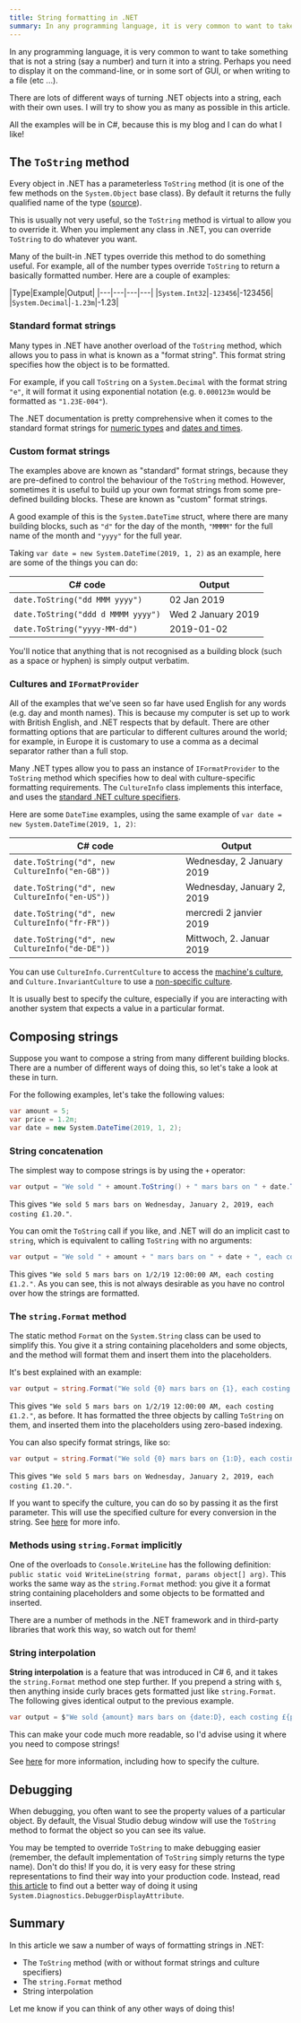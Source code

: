 ```yaml
---
title: String formatting in .NET
summary: In any programming language, it is very common to want to take something that is not a string (say a number) and turn it into a string. Let's have a look at the many ways you can do this in .NET.
---
```


In any programming language, it is very common to want to take something that is not a string (say a number) and turn it into a string. Perhaps you need to display it on the command-line, or in some sort of GUI, or when writing to a file (etc ...).

There are lots of different ways of turning .NET objects into a string, each with their own uses. I will try to show you as many as possible in this article.

All the examples will be in C#, because this is my blog and I can do what I like!

## The `ToString` method

Every object in .NET has a parameterless `ToString` method (it is one of the few methods on the `System.Object` base class). By default it returns the fully qualified name of the type ([source](https://docs.microsoft.com/en-us/dotnet/api/system.object.tostring)).

This is usually not very useful, so the `ToString` method is virtual to allow you to override it. When you implement any class in .NET, you can override `ToString` to do whatever you want.

Many of the built-in .NET types override this method to do something useful. For example, all of the number types override `ToString` to return a basically formatted number. Here are a couple of examples:

|Type|Example|Output|
|---|---|---|---|
|`System.Int32`|`-123456`|-123456|
|`System.Decimal`|`-1.23m`|-1.23|

### Standard format strings

Many types in .NET have another overload of the `ToString` method, which allows you to pass in what is known as a "format string". This format string specifies how the object is to be formatted.

For example, if you call `ToString` on a `System.Decimal` with the format string `"e"`, it will format it using exponential notation (e.g. `0.000123m` would be formatted as `"1.23E-004"`).

The .NET documentation is pretty comprehensive when it comes to the standard format strings for [numeric types](https://docs.microsoft.com/en-us/dotnet/standard/base-types/standard-numeric-format-strings) and [dates and times](https://docs.microsoft.com/en-us/dotnet/standard/base-types/standard-date-and-time-format-strings).

### Custom format strings

The examples above are known as "standard" format strings, because they are pre-defined to control the behaviour of the `ToString` method. However, sometimes it is useful to build up your own format strings from some pre-defined building blocks. These are known as "custom" format strings.

A good example of this is the `System.DateTime` struct, where there are many building blocks, such as `"d"` for the day of the month, `"MMMM"` for the full name of the month and `"yyyy"` for the full year.

Taking `var date = new System.DateTime(2019, 1, 2)` as an example, here are some of the things you can do:

|C# code|Output|
|---|---|
|`date.ToString("dd MMM yyyy")`|02 Jan 2019|
|`date.ToString("ddd d MMMM yyyy")`|Wed 2 January 2019|
|`date.ToString("yyyy-MM-dd")`|2019-01-02|

You'll notice that anything that is not recognised as a building block (such as a space or hyphen) is simply output verbatim.

### Cultures and `IFormatProvider`

All of the examples that we've seen so far have used English for any words (e.g. day and month names). This is because my computer is set up to work with British English, and .NET respects that by default. There are other formatting options that are particular to different cultures around the world; for example, in Europe it is customary to use a comma as a decimal separator rather than a full stop.

Many .NET types allow you to pass an instance of `IFormatProvider` to the `ToString` method which specifies how to deal with culture-specific formatting requirements. The `CultureInfo` class implements this interface, and uses the [standard .NET culture specifiers](https://azuliadesigns.com/list-net-culture-country-codes/).

Here are some `DateTime` examples, using the same example of `var date = new System.DateTime(2019, 1, 2)`:

|C# code|Output|
|---|---|
|`date.ToString("d", new CultureInfo("en-GB"))`|Wednesday, 2 January 2019|
|`date.ToString("d", new CultureInfo("en-US"))`|Wednesday, January 2, 2019|
|`date.ToString("d", new CultureInfo("fr-FR"))`|mercredi 2 janvier 2019|
|`date.ToString("d", new CultureInfo("de-DE"))`|Mittwoch, 2. Januar 2019|

You can use `CultureInfo.CurrentCulture` to access the [machine's culture](https://docs.microsoft.com/en-us/dotnet/api/system.globalization.cultureinfo.currentculture), and `Culture.InvariantCulture` to use a [non-specific culture](https://docs.microsoft.com/en-us/dotnet/api/system.globalization.cultureinfo.invariantculture).

It is usually best to specify the culture, especially if you are interacting with another system that expects a value in a particular format. 

## Composing strings

Suppose you want to compose a string from many different building blocks. There are a number of different ways of doing this, so let's take a look at these in turn.

For the following examples, let's take the following values:

```c#
var amount = 5;
var price = 1.2m;
var date = new System.DateTime(2019, 1, 2);
```

### String concatenation

The simplest way to compose strings is by using the `+` operator:

```c#
var output = "We sold " + amount.ToString() + " mars bars on " + date.ToString("D", new CultureInfo("en-US")) + ", each costing £" + price.ToString("N2") + ".";
```

This gives `"We sold 5 mars bars on Wednesday, January 2, 2019, each costing £1.20."`.

You can omit the `ToString` call if you like, and .NET will do an implicit cast to `string`, which is equivalent to calling `ToString` with no arguments:

```c#
var output = "We sold " + amount + " mars bars on " + date + ", each costing £" + price + ".";
```

This gives `"We sold 5 mars bars on 1/2/19 12:00:00 AM, each costing £1.2."`. As you can see, this is not always desirable as you have no control over how the strings are formatted.

### The `string.Format` method

The static method `Format` on the `System.String` class can be used to simplify this. You give it a string containing placeholders and some objects, and the method will format them and insert them into the placeholders.

It's best explained with an example:

```c#
var output = string.Format("We sold {0} mars bars on {1}, each costing £{2}.", amount, date, price);
```

This gives `"We sold 5 mars bars on 1/2/19 12:00:00 AM, each costing £1.2."`, as before. It has formatted the three objects by calling `ToString` on them, and inserted them into the placeholders using zero-based indexing.

You can also specify format strings, like so:

```c#
var output = string.Format("We sold {0} mars bars on {1:D}, each costing £{2:N2}.", amount, date, price);
```

This gives `"We sold 5 mars bars on Wednesday, January 2, 2019, each costing £1.20."`.

If you want to specify the culture, you can do so by passing it as the first parameter. This will use the specified culture for every conversion in the string. See [here](https://docs.microsoft.com/en-us/dotnet/api/system.string.format) for more info.

### Methods using `string.Format` implicitly

One of the overloads to `Console.WriteLine` has the following definition: `public static void WriteLine(string format, params object[] arg)`. This works the same way as the `string.Format` method: you give it a format string containing placeholders and some objects to be formatted and inserted.

There are a number of methods in the .NET framework and in third-party libraries that work this way, so watch out for them!

### String interpolation

**String interpolation** is a feature that was introduced in C# 6, and it takes the `string.Format` method one step further. If you prepend a string with `$`, then anything inside curly braces gets formatted just like `string.Format`. The following gives identical output to the previous example.

```c#
var output = $"We sold {amount} mars bars on {date:D}, each costing £{price:N2}.";
```

This can make your code much more readable, so I'd advise using it where you need to compose strings!

See [here](https://docs.microsoft.com/en-us/dotnet/csharp/language-reference/tokens/interpolated) for more information, including how to specify the culture.

## Debugging

When debugging, you often want to see the property values of a particular object. By default, the Visual Studio debug window will use the `ToString` method to format the object so you can see its value.

You may be tempted to override `ToString` to make debugging easier (remember, the default implementation of `ToString` simply returns the type name). Don't do this! If you do, it is very easy for these string representations to find their way into your production code. Instead, read [this article](https://docs.microsoft.com/en-us/visualstudio/debugger/using-the-debuggerdisplay-attribute) to find out a better way of doing it using `System.Diagnostics.DebuggerDisplayAttribute`.

## Summary

In this article we saw a number of ways of formatting strings in .NET:

- The `ToString` method (with or without format strings and culture specifiers)
- The `string.Format` method
- String interpolation

Let me know if you can think of any other ways of doing this!